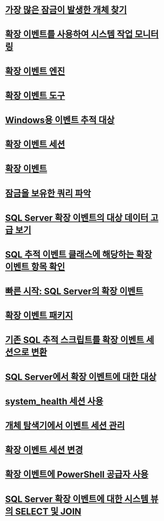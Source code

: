 # [가장 많은 잠금이 발생한 개체 찾기](find-the-objects-that-have-the-most-locks-taken-on-them.md)
# [확장 이벤트를 사용하여 시스템 작업 모니터링](monitor-system-activity-using-extended-events.md)
# [확장 이벤트 엔진](sql-server-extended-events-engine.md)
# [확장 이벤트 도구](extended-events-tools.md)
# [Windows용 이벤트 추적 대상](event-tracing-for-windows-target.md)
# [확장 이벤트 세션](sql-server-extended-events-sessions.md)
# [확장 이벤트](extended-events.md)
# [잠금을 보유한 쿼리 파악](determine-which-queries-are-holding-locks.md)
# [SQL Server 확장 이벤트의 대상 데이터 고급 보기](advanced-viewing-of-target-data-from-extended-events-in-sql-server.md)
# [SQL 추적 이벤트 클래스에 해당하는 확장 이벤트 항목 확인](view-the-extended-events-equivalents-to-sql-trace-event-classes.md)
# [빠른 시작: SQL Server의 확장 이벤트](quick-start-extended-events-in-sql-server.md)
# [확장 이벤트 패키지](sql-server-extended-events-packages.md)
# [기존 SQL 추적 스크립트를 확장 이벤트 세션으로 변환](convert-an-existing-sql-trace-script-to-an-extended-events-session.md)
# [SQL Server에서 확장 이벤트에 대한 대상](targets-for-extended-events-in-sql-server.md)
# [system_health 세션 사용](use-the-system-health-session.md)
# [개체 탐색기에서 이벤트 세션 관리](manage-event-sessions-in-the-object-explorer.md)
# [확장 이벤트 세션 변경](alter-an-extended-events-session.md)
# [확장 이벤트에 PowerShell 공급자 사용](use-the-powershell-provider-for-extended-events.md)
# [SQL Server 확장 이벤트에 대한 시스템 뷰의 SELECT 및 JOIN](selects-and-joins-from-system-views-for-extended-events-in-sql-server.md)
